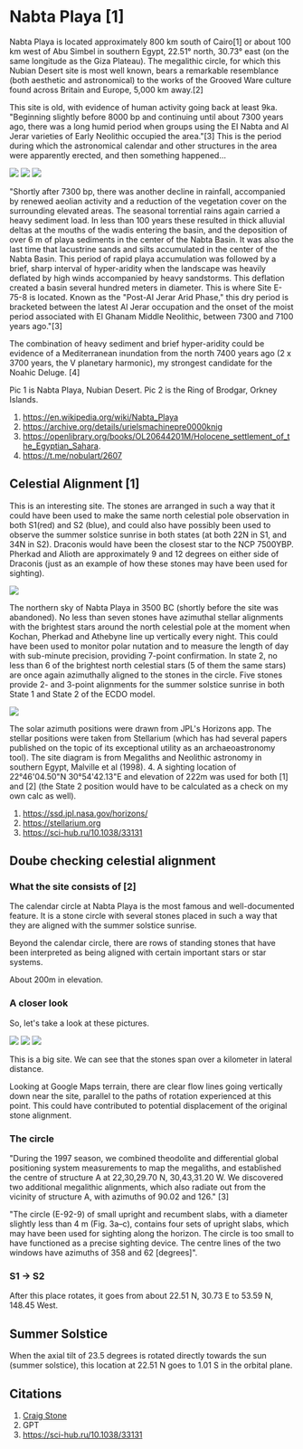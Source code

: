 # Nabta Playa [1]

Nabta Playa is located approximately 800 km south of Cairo[1] or about 100 km west of Abu Simbel in southern Egypt, 22.51° north, 30.73° east (on the same longitude as the Giza Plateau). The megalithic circle, for which this Nubian Desert site is most well known, bears a remarkable resemblance (both aesthetic and astronomical) to the works of the Grooved Ware culture found across Britain and Europe, 5,000 km away.[2] 

This site is old, with evidence of human activity going back at least 9ka. "Beginning slightly before 8000 bp and continuing until about 7300 years ago, there was a long humid period when groups using the EI Nabta and Al Jerar varieties of Early Neolithic occupied the area."[3] This is the period during which the astronomical calendar and other structures in the area were apparently erected, and then something happened...

![](img/nabta-playa1.jpg)
![](img/nabta-playa2.jpg)
![](img/nabta-playa3.jpg)

"Shortly after 7300 bp, there was another decline in rainfall, accompanied by renewed aeolian activity and a reduction of the vegetation cover on the surrounding elevated areas. The seasonal torrential rains again carried a heavy sediment load. In less than 100 years these resulted in thick alluvial deltas at the mouths of the wadis entering the basin, and the deposition of over 6 m of playa sediments in the center of the Nabta Basin. It was also the last time that lacustrine sands and silts accumulated in the center of the Nabta Basin. This period of rapid playa accumulation was followed by a brief, sharp interval of hyper-aridity when the landscape was heavily deflated by high winds accompanied by heavy sandstorms. This deflation created a basin several hundred meters in diameter. This is where Site E-75-8 is located. Known as the "Post-AI Jerar Arid Phase," this dry period is bracketed between the latest Al Jerar occupation and the onset of the moist period associated with El Ghanam Middle Neolithic, between 7300 and 7100 years ago."[3]

The combination of heavy sediment and brief hyper-aridity could be evidence of a Mediterranean inundation from the north 7400 years ago (2 x 3700 years, the V planetary harmonic), my strongest candidate for the Noahic Deluge. [4] 

Pic 1 is Nabta Playa, Nubian Desert. Pic 2 is the Ring of Brodgar, Orkney Islands.

1. https://en.wikipedia.org/wiki/Nabta_Playa
2. https://archive.org/details/urielsmachinepre0000knig
3. https://openlibrary.org/books/OL20644201M/Holocene_settlement_of_the_Egyptian_Sahara.
4. https://t.me/nobulart/2607

## Celestial Alignment [1]

This is an interesting site. The stones are arranged in such a way that it could have been used to make the same north celestial pole observation in both S1(red) and S2 (blue), and could also have possibly been used to observe the summer solstice sunrise in both states (at both 22N in S1, and 34N in S2). Draconis would have been the closest star to the NCP 7500YBP. Pherkad and Alioth are approximately 9 and 12 degrees on either side of Draconis (just as an example of how these stones may have been used for sighting).

![](img/nabta-playa4.jpg)

The northern sky of Nabta Playa in 3500 BC (shortly before the site was abandoned). No less than seven stones have azimuthal stellar alignments with the brightest stars around the north celestial pole at the moment when Kochan, Pherkad and Athebyne line up vertically every night. This could have been used to monitor polar nutation and to measure the length of day with sub-minute precision, providing 7-point confirmation. In state 2, no less than 6 of the brightest north celestial stars (5 of them the same stars) are once again azimuthally aligned to the stones in the circle. Five stones provide 2- and 3-point alignments for the summer solstice sunrise in both State 1 and State 2 of the ECDO model.

![](img/nabta-playa5.jpg)

The solar azimuth positions were drawn from JPL's Horizons app. The stellar positions were taken from Stellarium (which has had several papers published on the topic of its exceptional utility as an archaeoastronomy tool). The site diagram is from Megaliths and Neolithic astronomy in southern Egypt, Malville et al (1998). 4. A sighting location of 22°46'04.50"N 30°54'42.13"E and elevation of 222m was used for both [1] and [2] (the State 2 position would have to be calculated as a check on my own calc as well).

1. https://ssd.jpl.nasa.gov/horizons/
2. https://stellarium.org
3. https://sci-hub.ru/10.1038/33131

## Doube checking celestial alignment

### What the site consists of [2]

The calendar circle at Nabta Playa is the most famous and well-documented feature. It is a stone circle with several stones placed in such a way that they are aligned with the summer solstice sunrise.

Beyond the calendar circle, there are rows of standing stones that have been interpreted as being aligned with certain important stars or star systems.

About 200m in elevation.

### A closer look

So, let's take a look at these pictures.

![](img/nabta-playa8.jpg)
![](img/nabta-playa6.jpg)
![](img/nabta-playa7.jpg)

This is a big site. We can see that the stones span over a kilometer in lateral distance.

Looking at Google Maps terrain, there are clear flow lines going vertically down near the site, parallel to the paths of rotation experienced at this point. This could have contributed to potential displacement of the original stone alignment.

### The circle

"During the 1997 season, we combined theodolite and differential global positioning system measurements to map the megaliths, and established the centre of structure A at 22,30,29.70 N, 30,43,31.20 W. We discovered two additional megalithic alignments, which also radiate out from the vicinity of structure A, with azimuths of 90.02 and 126." [3]

"The circle (E-92-9) of small upright and recumbent slabs, with a diameter slightly less than 4 m (Fig. 3a–c), contains four sets of upright slabs, which may have been used for sighting along the horizon. The circle is too small to have functioned as a precise sighting device. The centre lines of the two windows have azimuths of 358 and 62 [degrees]".

### S1 -> S2

After this place rotates, it goes from about 22.51 N, 30.73 E to 53.59 N, 148.45 West.

## Summer Solstice

When the axial tilt of 23.5 degrees is rotated directly towards the sun (summer solstice), this location at 22.51 N goes to 1.01 S in the orbital plane.

## Citations

1. [Craig Stone](https://nobulart.com)
2. GPT
3. https://sci-hub.ru/10.1038/33131